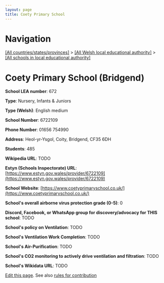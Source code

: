 ```yaml
---
layout: page
title: Coety Primary School
---
```

# Navigation

[[All countries/states/provinces]](../../..) > [[All Welsh local educational authority]](../..) > [[All schools in local educational authority]](..)

# Coety Primary School (Bridgend)

**School LEA number**: 672

**Type**: Nursery, Infants & Juniors

**Type (Welsh)**: English medium

**School Number**: 6722109

**Phone Number**: 01656 754990

**Address**: Heol-yr-Ysgol, Coity, Bridgend, CF35 6DH

**Students**: 485

**Wikipedia URL**: TODO

**Estyn (Schools Inspectorate) URL**: [https://www.estyn.gov.wales/provider/6722109](https://www.estyn.gov.wales/provider/6722109)

**School Website**: [https://www.coetyprimaryschool.co.uk/](https://www.coetyprimaryschool.co.uk/)

**School's overall airborne virus protection grade (0-5)**: 0

**Discord, Facebook, or WhatsApp group for discovery/advocacy for THIS school**: TODO

**School's policy on Ventilation**: TODO

**School's Ventilation Work Completion**: TODO

**School's Air-Purification**: TODO

**School's CO2 monitoring to actively drive ventilation and filtration**: TODO

**School's Wikidata URL**: TODO




[Edit this page](https://github.com/ventilate-schools/Wales/edit/prif/./Bridgend/Coety_Primary_School.md). See also [rules for contribution](../../../contribution-rules/)